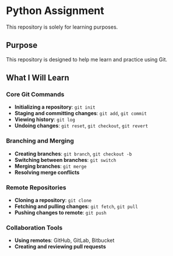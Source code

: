 # Python Assignment

This repository is solely for learning purposes.

## Purpose

This repository is designed to help me learn and practice using Git.

## What I Will Learn

### Core Git Commands
- **Initializing a repository**: `git init`
- **Staging and committing changes**: `git add`, `git commit`
- **Viewing history**: `git log`
- **Undoing changes**: `git reset`, `git checkout`, `git revert`

### Branching and Merging
- **Creating branches**: `git branch`, `git checkout -b`
- **Switching between branches**: `git switch`
- **Merging branches**: `git merge`
- **Resolving merge conflicts**

### Remote Repositories
- **Cloning a repository**: `git clone`
- **Fetching and pulling changes**: `git fetch`, `git pull`
- **Pushing changes to remote**: `git push`

### Collaboration Tools
- **Using remotes**: GitHub, GitLab, Bitbucket
- **Creating and reviewing pull requests**
